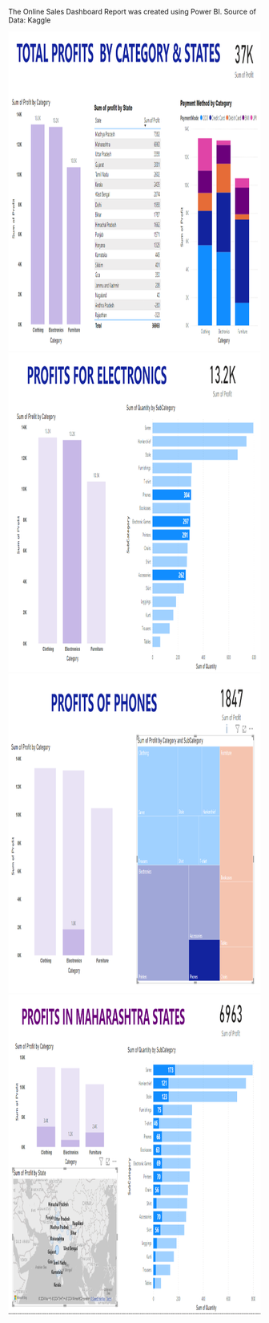 The Online Sales Dashboard Report was created using Power BI. 
Source of Data: Kaggle

<img src="https://github.com/meigeeong/OnlineSales_Dashboard/blob/main/Total%20profits.PNG" width="1000" height="637">
<img src="https://github.com/meigeeong/OnlineSales_Dashboard/blob/main/Electronics%20profits.PNG" width="1000" height="637">
<img src="https://github.com/meigeeong/OnlineSales_Dashboard/blob/main/Phone%20profits.PNG" width="1000" height="637">
<img src="https://github.com/meigeeong/OnlineSales_Dashboard/blob/main/Profits%20Maharashtra.PNG" width="1000" height="637">







